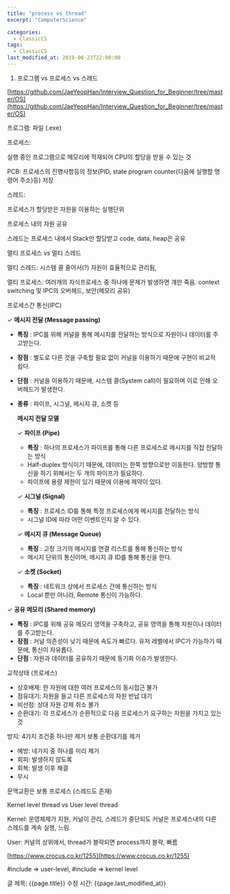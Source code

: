 ```yaml
---
title: "process vs thread"
excerpt: "ComputerScience"

categories:
  - ClassicCS
tags:
  - ClassicCS
last_modified_at: 2019-08-23T22:00:00
---
```


1. 프로그램 vs 프로세스 vs 스레드

[https://github.com/JaeYeopHan/Interview_Question_for_Beginner/tree/master/OS](https://github.com/JaeYeopHan/Interview_Question_for_Beginner/tree/master/OS)

프로그램: 파일 (.exe)

프로세스:

실행 중인 프로그램으로 메모리에 적재되어 CPU의 할당을 받을 수 있는 것

PCB: 프로세스의 진행사항등의 정보(PID, state program counter(다음에 실행할 명령어 주소)등) 저장

스레드:

프로세스가 할당받은 자원을 이용하는 실행단위

프로세스 내의 자원 공유

스레드는 프로세스 내에서 Stack만 할당받고 code, data, heap은 공유

멀티 프로세스 vs 멀티 스레드

멀티 스레드: 시스템 콜 줄어서(?) 자원이 효율적으로 관리됨, 

멀티 프로세스: 여러개의 자식프로세스 중 하나에 문제가 발생하면 걔만 죽음. context switching 및 IPC의 오버헤드, 보안(메모리 공유)

프로세스간 통신(IPC)

✓ **메시지 전달 (Message passing)**

- **특징** : IPC를 위해 커널을 통해 메시지를 전달하는 방식으로 자원이나 데이터를 주고받는다.
- **장점** : 별도로 다른 것을 구축할 필요 없이 커널을 이용하기 때문에 구현이 비교적 쉽다.
- **단점** : 커널을 이용하기 때문에, 시스템 콜(System call)이 필요하며 이로 인해 오버헤드가 발생한다.
- **종류** : 파이프, 시그널, 메시지 큐, 소켓 등

    **메시지 전달 모델**

    ✓ **파이프 (Pipe)**

    - **특징** : 하나의 프로세스가 파이프를 통해 다른 프로세스로 메시지를 직접 전달하는 방식
    - Half-duplex 방식이기 때문에, 데이터는 한쪽 방향으로만 이동한다. 양방향 통신을 하기 위해서는 두 개의 파이프가 필요하다.
    - 파이프에 용량 제한이 있기 때문에 이용에 제약이 있다.

    ✓ **시그널 (Signal)**

    - **특징** : 프로세스 ID를 통해 특정 프로세스에게 메시지를 전달하는 방식
    - 시그널 ID에 따라 어떤 이벤트인지 알 수 있다.

    ✓ **메시지 큐 (Message Queue)**

    - **특징** : 고정 크기의 메시지를 연결 리스트를 통해 통신하는 방식
    - 메시지 단위의 통신이며, 메시지 큐 ID를 통해 통신을 한다.

    ✓ **소켓 (Socket)**

    - **특징** : 네트워크 상에서 프로세스 간에 통신하는 방식
    - Local 뿐만 아니라, Remote 통신이 가능하다.

✓ **공유 메모리 (Shared memory)**

- **특징** : IPC를 위해 공유 메모리 영역을 구축하고, 공유 영역을 통해 자원이나 데이터를 주고받는다.
- **장점** : 커널 의존성이 낮기 때문에 속도가 빠르다. 유저 레벨에서 IPC가 가능하기 때문에, 통신이 자유롭다.
- **단점** : 자원과 데이터를 공유하기 때문에 동기화 이슈가 발생한다.

교착상태 (프로세스)

- 상호배제: 한 자원에 대한 여러 프로세스의 동시접근 불가
- 점유대기: 자원을 들고 다른 프로세스의 자원 반납 대기
- 비선점: 상대 자원 강제 취소 불가
- 순환대기: 각 프로세스가 순환적으로 다음 프로세스가 요구하는 자원을 가지고 있는 것

방지: 4가지 조건중 하나만 제거 보통 순환대기를 제거

- 예방: 네가지 중 하나를 미리 제거
- 회피: 발생하지 않도록
- 회복: 발생 이후 해결
- 무시

문맥교환은 보통 프로세스 (스레드도 존재)

Kernel level thread vs User level thread

Kernel: 운영체제가 지원, 커널이 관리, 스레드가 중단되도 커널은 프로세스내의 다른 스레드를 계속 실행, 느림

User: 커널의 상위에서, thread가 블락되면 process까지 블락, 빠름

[https://www.crocus.co.kr/1255](https://www.crocus.co.kr/1255)

#include <thread> ⇒ user-level, #include <pthread> ⇒ kernel level


글 제목: {{page.title}}
수정 시간: {{page.last_modified_at}}
